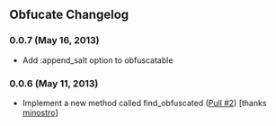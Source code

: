 ## Obfucate Changelog

### 0.0.7 (May 16, 2013)

* Add :append_salt option to obfuscatable

### 0.0.6 (May 11, 2013)

* Implement a new method called find_obfuscated (<a href="https://github.com/mguymon/obfuscate/pull/2">Pull #2</a>) [thanks <a href="https://github.com/minostro">minostro</a>]
